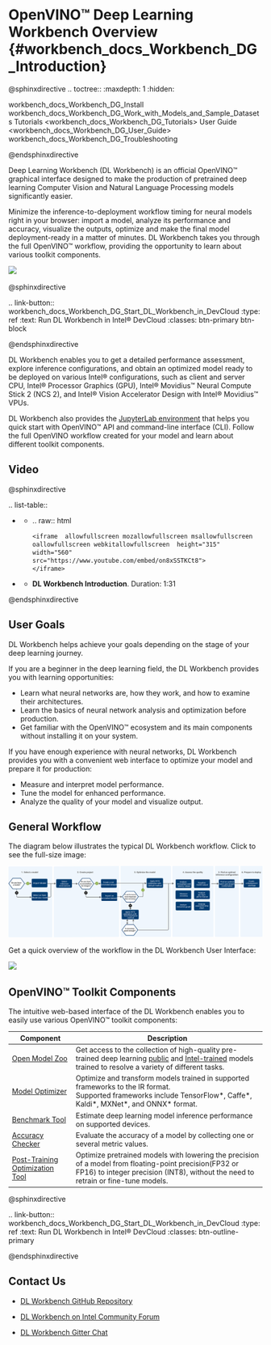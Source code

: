 # OpenVINO™ Deep Learning Workbench Overview {#workbench_docs_Workbench_DG_Introduction}

@sphinxdirective
.. toctree::
   :maxdepth: 1
   :hidden:

   workbench_docs_Workbench_DG_Install
   workbench_docs_Workbench_DG_Work_with_Models_and_Sample_Datasets
   Tutorials <workbench_docs_Workbench_DG_Tutorials>
   User Guide <workbench_docs_Workbench_DG_User_Guide>
   workbench_docs_Workbench_DG_Troubleshooting

@endsphinxdirective




Deep Learning Workbench (DL Workbench) is an official OpenVINO™ graphical interface designed to make the production of pretrained deep learning Computer Vision and Natural Language Processing models significantly easier. 

Minimize the inference-to-deployment workflow timing for neural models right in your browser: import a model, analyze its performance and accuracy, visualize the outputs, optimize and make the final model deployment-ready in a matter of minutes. DL Workbench takes you through the full OpenVINO™ workflow, providing the opportunity to learn about various toolkit components.
 
![](../img/openvino_dl_wb.png)


@sphinxdirective

.. link-button:: workbench_docs_Workbench_DG_Start_DL_Workbench_in_DevCloud
    :type: ref
    :text: Run DL Workbench in Intel® DevCloud
    :classes: btn-primary btn-block

@endsphinxdirective

DL Workbench enables you to get a detailed performance assessment, explore inference configurations, and obtain an optimized model ready to be deployed on various Intel® configurations, such as client and server CPU, Intel® Processor Graphics (GPU), Intel® Movidius™ Neural Compute Stick 2 (NCS 2), and Intel® Vision Accelerator Design with Intel® Movidius™ VPUs.

DL Workbench also provides the [JupyterLab environment](Jupyter_Notebooks.md) that helps you quick start with OpenVINO™ API and command-line interface (CLI). Follow the full OpenVINO workflow created for your model and learn about different toolkit components. 


## Video

@sphinxdirective

.. list-table::

   * - .. raw:: html

           <iframe  allowfullscreen mozallowfullscreen msallowfullscreen oallowfullscreen webkitallowfullscreen  height="315" width="560"
           src="https://www.youtube.com/embed/on8xSSTKCt8">
           </iframe>
   * - **DL Workbench Introduction**. Duration: 1:31
     
@endsphinxdirective


## User Goals

DL Workbench helps achieve your goals depending on the stage of your deep learning journey. 

If you are a beginner in the deep learning field, the DL Workbench provides you with
learning opportunities:
* Learn what neural networks are, how they work, and how to examine their architectures. 
* Learn the basics of neural network analysis and optimization before production.
* Get familiar with the OpenVINO™ ecosystem and its main components without installing it on your system.

If you have enough experience with neural networks, DL Workbench provides you with a
convenient web interface to optimize your model and prepare it for production:
* Measure and interpret model performance.
* Tune the model for enhanced performance.
* Analyze the quality of your model and visualize output.

## General Workflow

The diagram below illustrates the typical DL Workbench workflow. Click to see the full-size image:

![](../img/openvino_dl_wb_diagram_overview.svg)

Get a quick overview of the workflow in the DL Workbench User Interface:

![](../img/openvino_dl_wb_workflow.gif)

## OpenVINO™ Toolkit Components

The intuitive web-based interface of the DL Workbench enables you to easily use various
OpenVINO™ toolkit components:

Component  |                 Description 
|------------------|------------------|
| [Open Model Zoo](https://docs.openvinotoolkit.org/latest/omz_tools_downloader.html)| Get access to the collection of high-quality pre-trained deep learning [public](https://docs.openvinotoolkit.org/latest/omz_models_group_public.html) and [Intel-trained](https://docs.openvinotoolkit.org/latest/omz_models_group_intel.html) models trained to resolve a variety of different tasks. 
| [Model Optimizer](https://docs.openvinotoolkit.org/latest/openvino_docs_MO_DG_Deep_Learning_Model_Optimizer_DevGuide.html) |Optimize and transform models trained in supported frameworks to the IR format. <br>Supported frameworks include TensorFlow\*, Caffe\*, Kaldi\*, MXNet\*, and ONNX\* format.  
| [Benchmark Tool](https://docs.openvinotoolkit.org/latest/openvino_inference_engine_tools_benchmark_tool_README.html)| Estimate deep learning model inference performance on supported devices.   
| [Accuracy Checker](https://docs.openvinotoolkit.org/latest/omz_tools_accuracy_checker.html)| Evaluate the accuracy of a model by collecting one or several metric values. 
| [Post-Training Optimization Tool](https://docs.openvinotoolkit.org/latest/pot_README.html)| Optimize pretrained models with lowering the precision of a model from floating-point precision(FP32 or FP16) to integer precision (INT8), without the need to retrain or fine-tune models.                               |


@sphinxdirective

.. link-button:: workbench_docs_Workbench_DG_Start_DL_Workbench_in_DevCloud
    :type: ref
    :text: Run DL Workbench in Intel® DevCloud
    :classes: btn-outline-primary 

@endsphinxdirective

## Contact Us

* [DL Workbench GitHub Repository](https://github.com/openvinotoolkit/workbench)

* [DL Workbench on Intel Community Forum](https://community.intel.com/t5/Intel-Distribution-of-OpenVINO/bd-p/distribution-openvino-toolkit)

* [DL Workbench Gitter Chat](https://gitter.im/dl-workbench/general?utm_source=badge&utm_medium=badge&utm_campaign=pr-badge&content=body)